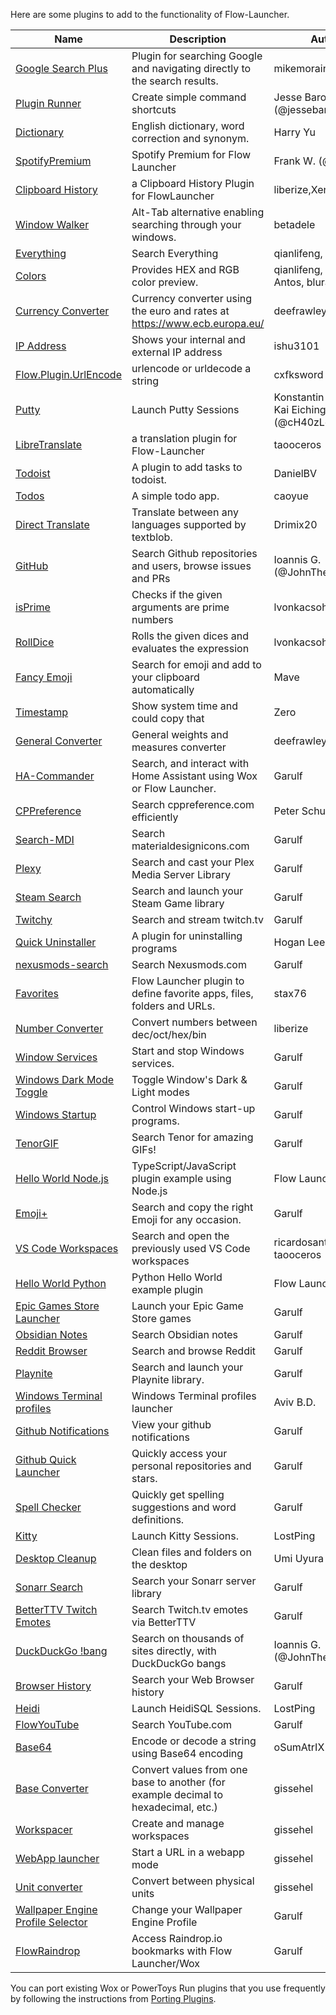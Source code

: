 Here are some plugins to add to the functionality of Flow-Launcher.

<!--START_SECTION:plugin-->
|                                              Name                                              |                                   Description                                    |                    Author                    |Version|
|------------------------------------------------------------------------------------------------|----------------------------------------------------------------------------------|----------------------------------------------|-------|
|[Google Search Plus](https://github.com/jjw24/Wox.Plugin.GoogleSearch)                          |Plugin for searching Google and navigating directly to the search results.        |mikemorain                                    |1.0.3  |
|[Plugin Runner](https://github.com/jjw24/Wox.Plugin.Runner)                                     |Create simple command shortcuts                                                   |Jesse Barocio (@jessebarocio)                 |2.2.3  |
|[Dictionary](https://github.com/harrynull/Flow.Launcher.Dictionary)                             |English dictionary, word correction and synonym.                                  |Harry Yu                                      |2.2.3  |
|[SpotifyPremium](https://github.com/fow5040/Flow.Launcher.Plugin.SpotifyPremium)                |Spotify Premium for Flow Launcher                                                 |Frank W. (@fow5040)                           |1.1.0  |
|[Clipboard History](https://github.com/liberize/Flow.Launcher.Plugin.ClipboardHistory)          |a Clipboard History Plugin for FlowLauncher                                       |liberize,Xenolphthalein                       |1.1.1  |
|[Window Walker](https://www.windowwalker.com/)                                                  |Alt-Tab alternative enabling searching through your windows.                      |betadele                                      |2.0.2  |
|[Everything](https://github.com/Flow-Launcher/Flow.Launcher.Plugin.Everything)                  |Search Everything                                                                 |qianlifeng, orzfly                            |1.7.2  |
|[Colors](https://github.com/Flow-Launcher/Flow.Launcher.Plugin.Color)                           |Provides HEX and RGB color preview.                                               |qianlifeng, Vladimir Antos, bluray            |2.0.1  |
|[Currency Converter](https://github.com/deefrawley/Flow.Launcher.Plugin.Currency)               |Currency converter using the euro and rates at https://www.ecb.europa.eu/         |deefrawley                                    |1.2.2  |
|[IP Address](https://github.com/taooceros/Flow.Plugin.IPAddress)                                |Shows your internal and external IP address                                       |ishu3101                                      |1.2.1  |
|[Flow.Plugin.UrlEncode](https://github.com/cxfksword/Wox.Plugin.UrlEncode)                      |urlencode or urldecode a string                                                   |cxfksword                                     |1.0    |
|[Putty](https://github.com/jjw24/Flow.Launcher.Plugin.Putty)                                    |Launch Putty Sessions                                                             |Konstantin Zaitcev, Kai Eichinger (@cH40zLord)|2.1.3  |
|[LibreTranslate](https://github.com/taooceros/Flow.LibreTranslate)                              |a translation plugin for Flow-Launcher                                            |taooceros                                     |1.0.1  |
|[Todoist](https://github.com/jjw24/Wox.Plugin.Todoist)                                          |A plugin to add tasks to todoist.                                                 |DanielBV                                      |2.0.0  |
|[Todos](https://github.com/jjw24/Wox.Plugin.Todos)                                              |A simple todo app.                                                                |caoyue                                        |2.0.1  |
|[Direct Translate](https://github.com/deefrawley/Flow.Launcher.Plugin.DirectTranslate)          |Translate between any languages supported by textblob.                            |Drimix20                                      |2.0.1  |
|[GitHub](https://github.com/JohnTheGr8/Flow.Plugin.Github)                                      |Search Github repositories and users, browse issues and PRs                       |Ioannis G. (@JohnTheGr8)                      |1.2.2  |
|[isPrime](https://github.com/lvonkacsoh/Flow.Launcher.Plugin.IsPrime)                           |Checks if the given arguments are prime numbers                                   |lvonkacsoh                                    |1.3.0  |
|[RollDice](https://github.com/lvonkacsoh/Flow.Launcher.RollDice)                                |Rolls the given dices and evaluates the expression                                |lvonkacsoh                                    |1.0.1  |
|[Fancy Emoji](https://github.com/Ma-ve/Flow.Launcher.Plugin.FancyEmoji)                         |Search for emoji and add to your clipboard automatically                          |Mave                                          |1.0.7  |
|[Timestamp](https://github.com/Garulf/Flow.Launcher.Plugin.Timestamp)                           |Show system time and could copy that                                              |Zero <Zeroto521>                              |1.0.8  |
|[General Converter](https://github.com/deefrawley/Flow.Launcher.Plugin.GenConvert)              |General weights and measures converter                                            |deefrawley                                    |1.1.2  |
|[HA-Commander](https://github.com/Garulf/HA-Commander)                                          |Search, and interact with Home Assistant using Wox or Flow Launcher.              |Garulf                                        |3.2.1  |
|[CPPreference](https://github.com/peterschussheim/CPPreference-flow-plugin)                     |Search cppreference.com efficiently                                               |Peter Schussheim                              |1.0.1  |
|[Search-MDI](https://github.com/Garulf/Search-MDI)                                              |Search materialdesignicons.com                                                    |Garulf                                        |3.0.3  |
|[Plexy](https://github.com/Garulf/plexy)                                                        |Search and cast your Plex Media Server Library                                    |Garulf                                        |1.1.0  |
|[Steam Search](https://github.com/Garulf/Steam-Search)                                          |Search and launch your Steam Game library                                         |Garulf                                        |3.2.1  |
|[Twitchy](https://github.com/Garulf/twitchy)                                                    |Search and stream twitch.tv                                                       |Garulf                                        |2.1.0  |
|[Quick Uninstaller](https://github.com/jjw24/Wox.Plugin.QuickUninstaller)                       |A plugin for uninstalling programs                                                |Hogan Lee                                     |2.0.0  |
|[nexusmods-search](https://github.com/Garulf/nexusmods-search)                                  |Search Nexusmods.com                                                              |Garulf                                        |0.2.2  |
|[Favorites](https://github.com/stax76/Flow.Launcher.Plugin.Favorites)                           |Flow Launcher plugin to define favorite apps, files, folders and URLs.            |stax76                                        |1.4    |
|[Number Converter](https://github.com/liberize/Flow.Launcher.Plugin.NumberConverter)            |Convert numbers between dec/oct/hex/bin                                           |liberize                                      |1.0.1  |
|[Window Services](https://github.com/Garulf/window-services)                                    |Start and stop Windows services.                                                  |Garulf                                        |1.1.4  |
|[Windows Dark Mode Toggle](https://github.com/Garulf/windows-dark-mode-toggle)                  |Toggle Window's Dark & Light modes                                                |Garulf                                        |1.0.3  |
|[Windows Startup](https://github.com/Garulf/Windows-Startup)                                    |Control Windows start-up programs.                                                |Garulf                                        |1.0.2  |
|[TenorGIF](https://github.com/Garulf/TenorGIF)                                                  |Search Tenor for amazing GIFs!                                                    |Garulf                                        |1.1.2  |
|[Hello World Node.js](https://github.com/Flow-Launcher/Flow.Launcher.Plugin.HelloWorldNodeJS)   |TypeScript/JavaScript plugin example using Node.js                                |Flow Launcher                                 |1.0.0  |
|[Emoji+](https://github.com/Garulf/emoji-plus)                                                  |Search and copy the right Emoji for any occasion.                                 |Garulf                                        |1.4.3  |
|[VS Code Workspaces](https://github.com/taooceros/Flow.Plugin.VSCodeWorkspace)                  |Search and open the previously used VS Code workspaces                            |ricardosantos9521, taooceros                  |1.1.1  |
|[Hello World Python](https://github.com/Flow-Launcher/Flow.Launcher.Plugin.HelloWorldPython)    |Python Hello World example plugin                                                 |Flow Launcher                                 |1.0.0  |
|[Epic Games Store Launcher](https://github.com/Garulf/Epic-Games-Store-Launcher)                |Launch your Epic Game Store games                                                 |Garulf                                        |1.1.0  |
|[Obsidian Notes](https://github.com/Garulf/obsidian-notes)                                      |Search Obsidian notes                                                             |Garulf                                        |1.1.2  |
|[Reddit Browser](https://github.com/Garulf/reddit-browser)                                      |Search and browse Reddit                                                          |Garulf                                        |1.0.2  |
|[Playnite](https://github.com/Garulf/playnite-plugin)                                           |Search and launch your Playnite library.                                          |Garulf                                        |1.5.1  |
|[Windows Terminal profiles](https://github.com/paradox00/Flow.Launcher.Plugin.WindowsTerminal)  |Windows Terminal profiles launcher                                                |Aviv B.D.                                     |0.0.8  |
|[Github Notifications](https://github.com/Garulf/github-notifications)                          |View your github notifications                                                    |Garulf                                        |1.0.5  |
|[Github Quick Launcher](https://github.com/Garulf/github-quick-launcher)                        |Quickly access your personal repositories and stars.                              |Garulf                                        |1.5.0  |
|[Spell Checker](https://github.com/Garulf/spell-checker)                                        |Quickly get spelling suggestions and word definitions.                            |Garulf                                        |0.0.5  |
|[Kitty](https://github.com/lostping/Flow.Launcher.Plugin.Kitty)                                 |Launch Kitty Sessions.                                                            |LostPing                                      |1.0.6  |
|[Desktop Cleanup](https://github.com/umi-uyura/Flow.Launcher.Plugin.DesktopCleanup)             |Clean files and folders on the desktop                                            |Umi Uyura                                     |1.0.1  |
|[Sonarr Search](https://github.com/Garulf/sonarr-search)                                        |Search your Sonarr server library                                                 |Garulf                                        |0.1.0  |
|[BetterTTV Twitch Emotes](https://github.com/Garulf/Betterttv-twitch-emotes)                    |Search Twitch.tv emotes via BetterTTV                                             |Garulf                                        |0.0.2  |
|[DuckDuckGo !bang](https://github.com/JohnTheGr8/Flow.Plugin.Bang)                              |Search on thousands of sites directly, with DuckDuckGo bangs                      |Ioannis G. (@JohnTheGr8)                      |1.2.0  |
|[Browser History](https://github.com/Garulf/browser-history)                                    |Search your Web Browser history                                                   |Garulf                                        |0.1.0  |
|[Heidi](https://github.com/lostping/Flow.Launcher.Plugin.Heidi)                                 |Launch HeidiSQL Sessions.                                                         |LostPing                                      |1.0.0  |
|[FlowYouTube](https://github.com/Garulf/FlowYouTube)                                            |Search YouTube.com                                                                |Garulf                                        |0.3.1  |
|[Base64](https://github.com/oSumAtrIX/Flow.Launcher.Plugin.Base64)                              |Encode or decode a string using Base64 encoding                                   |oSumAtrIX                                     |1.0.0  |
|[Base Converter](https://github.com/gissehel/BarLauncher-BaseConverter)                         |Convert values from one base to another (for example decimal to hexadecimal, etc.)|gissehel                                      |2.0.8  |
|[Workspacer](https://github.com/gissehel/BarLauncher-Workspacer)                                |Create and manage workspaces                                                      |gissehel                                      |2.0.6  |
|[WebApp launcher](https://github.com/gissehel/BarLauncher-WebApp)                               |Start a URL in a webapp mode                                                      |gissehel                                      |2.0.14 |
|[Unit converter](https://github.com/gissehel/BarLauncher-UnitConverter)                         |Convert between physical units                                                    |gissehel                                      |2.0.6  |
|[Wallpaper Engine Profile Selector](https://github.com/Garulf/wallpaper-engine-profile-selector)|Change your Wallpaper Engine Profile                                              |Garulf                                        |0.0.2  |
|[FlowRaindrop](https://github.com/Garulf/flow-raindrop)                                         |Access Raindrop.io bookmarks with Flow Launcher/Wox                               |Garulf                                        |0.0.2  |

<!--END_SECTION:plugin-->

You can port existing Wox or PowerToys Run plugins that you use frequently by following the instructions from [Porting Plugins](https://flow-launcher.github.io/docs/#/port-plugins).

